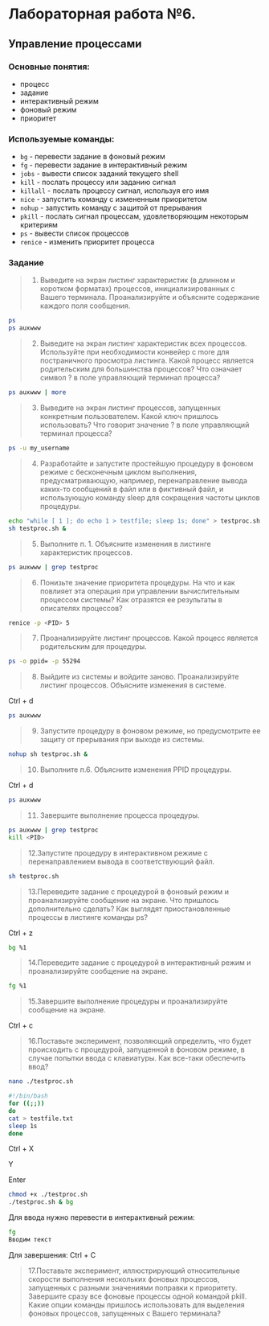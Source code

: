 # Лабораторная работа №6. 
## Управление процессами

### Основные понятия:

+ 	процесс
+ 	задание
+ 	интерактивный режим
+ 	фоновый режим
+ 	приоритет

### Используемые команды:

+ `bg`	- перевести задание в фоновый режим
+ `fg`	- перевести задание в интерактивный режим
+ `jobs`	- вывести список заданий текущего shell
+ `kill`	- послать процессу или заданию сигнал
+ `killall`	- послать процессу сигнал, используя его имя
+ `nice`	- запустить команду с измененным приоритетом
+ `nohup`	- запустить команду с защитой от прерывания
+ `pkill`	- послать сигнал процессам, удовлетворяющим некоторым критериям
+ `ps`	- вывести список процессов
+ `renice`	- изменить приоритет процесса

### Задание

> 1. Выведите на экран листинг характеристик (в длинном и коротком форматах) процессов, инициализированных с Вашего терминала. Проанализируйте и объясните содержание каждого поля сообщения.

```bash
ps
ps auxwww
```

> 2. Выведите на экран листинг характеристик всех процессов. Используйте при необходимости конвейер с more для постраничного просмотра листинга. Какой процесс является родительским для большинства процессов? Что означает символ ? в поле управляющий терминал процесса?

```bash
ps auxwww | more
```

> 3. Выведите на экран листинг процессов, запущенных конкретным пользователем. Какой ключ пришлось использовать? Что говорит значение ? в поле управляющий терминал процесса?

```bash
ps -u my_username
```

> 4. Разработайте и запустите простейшую процедуру в фоновом режиме с бесконечным циклом выполнения, предусматривающую, например, перенаправление вывода каких-то сообщений в файл или в фиктивный файл, и использующую команду sleep для сокращения частоты циклов процедуры.

```bash
echo "while [ 1 ]; do echo 1 > testfile; sleep 1s; done" > testproc.sh
sh testproc.sh &
```

> 5. Выполните п. 1. Объясните изменения в листинге характеристик процессов.

```bash
ps auxwww | grep testproc
```

> 6. Понизьте значение приоритета процедуры. На что и как повлияет эта операция при управлении вычислительным процессом системы? Как отразятся ее результаты в описателях процессов?

```bash
renice -p <PID> 5
```

> 7. Проанализируйте листинг процессов. Какой процесс является родительским для процедуры.

```bash
ps -o ppid= -p 55294
```

> 8. Выйдите из системы и войдите заново. Проанализируйте листинг процессов. Объясните изменения в системе.

Ctrl + d
```bash
ps auxwww
```

> 9. Запустите процедуру в фоновом режиме, но предусмотрите ее защиту от прерывания при выходе из системы.

```bash
nohup sh testproc.sh &
```

> 10. Выполните п.6. Объясните изменения PPID процедуры.

Ctrl + d
```bash
ps auxwww
```

> 11. Завершите выполнение процесса процедуры.

```bash
ps auxwww | grep testproc
kill <PID>
```

> 12.Запустите процедуру в интерактивном режиме с перенаправлением вывода в соответствующий файл.

```bash
sh testproc.sh
```

> 13.Переведите задание с процедурой в фоновый режим и проанализируйте сообщение на экране. Что пришлось дополнительно сделать? Как выглядят приостановленные процессы в листинге команды ps?

Ctrl + z
```bash
bg %1
```

> 14.Переведите задание с процедурой в интерактивный режим и проанализируйте сообщение на экране.

```bash
fg %1
```

> 15.Завершите выполнение процедуры и проанализируйте сообщение на экране.

Ctrl + c

> 16.Поставьте эксперимент, позволяющий определить, что будет происходить с процедурой, запущенной в фоновом режиме, в случае попытки ввода с клавиатуры. Как все-таки обеспечить ввод?

```bash
nano ./testproc.sh
```
```bash
#!/bin/bash
for ((;;))
do
cat > testfile.txt
sleep 1s
done

```

Ctrl + X

Y

Enter

```bash
chmod +x ./testproc.sh
./testproc.sh & bg
```

Для ввода нужно перевести в интерактивный режим:

```bash
fg
Вводим текст
```
Для завершения: Ctrl + C

> 17.Поставьте эксперимент, иллюстрирующий относительные скорости выполнения нескольких фоновых процессов, запущенных с разными значениями поправки к приоритету. Завершите сразу все фоновые процессы одной командой pkill. Какие опции команды пришлось использовать для выделения фоновых процессов, запущенных с Вашего терминала?

```bash
```
